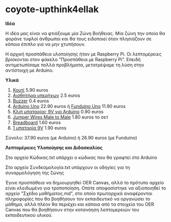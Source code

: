 # coyote-upthink4ellak

**Ιδέα**

Η ιδέα μας είναι να φτιάξουμε μία Ζώνη Βοήθειας. Μία ζώνη την οποία θα φοράνε τυφλοί άνθρωποι και θα τους ειδοποιεί όταν πλησιάζουν σε κάποιο έπιπλο για να μην χτυπήσουν.

Η αρχική προσπάθεια υλοποίησης ήταν με Raspberry Pi. Οι λεπτομέρειες βρίσκονται στον φάκελο "Προσπάθεια με Raspberry Pi". Επειδή αντιμετωπίσαμε πολλά προβλήματα, μετατρέψαμε τη λύση στην αντίστοιχη με Arduino.

**Υλικά**

1. [Κουτί](https://grobotronics.com/project-box-120x120x60mm-grey.html) 5.90 euros
2. [Αισθητήρα υπερήχων](https://grobotronics.com/ultrasonic-sensor-sr04.html) 2.5 euros
3. [Buzzer](https://grobotronics.com/buzzer-5v.html?sl=en) 0.4 euros
4. [Arduino Uno](https://grobotronics.com/arduino-uno-rev3.html) 22.90 euros ή [Funduino Uno](https://grobotronics.com/funduino-uno-rev3-arduino-uno-compatible.html) 11.90 euros
5. [Κλιπ μπαταρίας 9V για Arduino](https://grobotronics.com/arduino-9v-jack-adapter.html) 0.90 euros
6. [Jumper Wires Male to Male](https://grobotronics.com/jumper-wires-15cm-male-to-male-pack-of-10.html) 1.80 euros το σετ
7. [Breadboard](https://grobotronics.com/breadboard-mini-white.html) 1.60 euros
8. [1 μπαταρία 9V](https://grobotronics.com/battery-9v-varta-longlife.html) 1.90 euros

Σύνολο: 37.90 euros (με Arduino) ή 26.90 euros (με Funduino)

**Λεπτομέρειες Υλοποίησης και Διδασκαλίας**

Στο αρχείο Κώδικας.txt υπάρχει ο κώδικας που θα γραφτεί στο Arduino

Στο αρχείο Συνδεσμολογία.txt υπάρχουν οι οδηγίες για τη συναρμολόγηση της ζώνης

Έγινε προσπάθεια να δημιουργηθεί OER Canvas, αλλά το πρότυπο αρχείο είναι κλειδωμένο για τροποποίηση. Οπότε αποφασίστηκε να αξιοποιηθεί το αρχείο "Σχέδιο μαθήματος.md", στο οποίο πρωταρχικά αναφέρονται πληροφορίες που θα βοηθήσουν τον εκπαιδευτικό να οργανώσει το μάθημα, αλλά πλέον θα περιέχει και κάποια από τα στοιχεία του OER Canvas που θα βοηθήσουν στην κατανόηση λεπτομερειών του εκπαιδευτικού υλικού.
